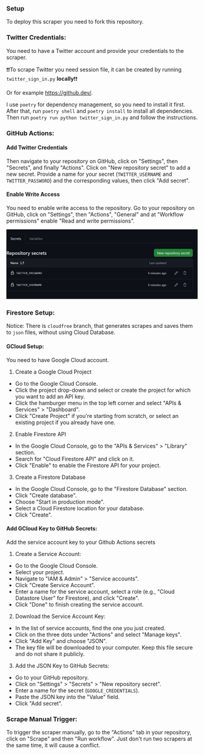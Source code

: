 ### Setup

To deploy this scraper you need to fork this repository.

### Twitter Credentials:
You need to have a Twitter account and provide your credentials to the scraper.

❗️❗️To scrape Twitter you need session file, it can be created by running `twitter_sign_in.py` **locally**❗️❗️

Or for example https://github.dev/. 

I use `poetry` for dependency management, so you need to install it first.
After that, run `poetry shell` and `poetry install` to install all dependencies.
Then run `poetry run python twitter_sign_in.py` and follow the instructions.

### GitHub Actions:

#### Add Twitter Credentials 
Then navigate to your repository on GitHub, click on "Settings", then "Secrets", and finally "Actions". Click on "New repository secret" to add a new secret. Provide a name for your secret (`TWITTER_USERNAME` and `TWITTER_PASSWORD`) and the corresponding values, then click "Add secret".

#### Enable Write Access    
You need to enable write access to the repository.
Go to your repository on GitHub, click on "Settings", then "Actions", "General" and at "Workflow permissions" enable "Read and write permissions".

![image](docs/gh_action.jpg)

### Firestore Setup:
Notice:
There is `cloudfree` branch, that generates scrapes and saves them to `json` files, without using Cloud Database.

#### GCloud Setup:
You need to have Google Cloud account.
1. Create a Google Cloud Project
- Go to the Google Cloud Console.
- Click the project drop-down and select or create the project for which you want to add an API key.
- Click the hamburger menu in the top left corner and select "APIs & Services" > "Dashboard".
- Click "Create Project" if you're starting from scratch, or select an existing project if you already have one.
2. Enable Firestore API
- In the Google Cloud Console, go to the "APIs & Services" > "Library" section.
- Search for "Cloud Firestore API" and click on it.
- Click "Enable" to enable the Firestore API for your project.
3. Create a Firestore Database
- In the Google Cloud Console, go to the "Firestore Database" section.
- Click "Create database".
- Choose "Start in production mode".
- Select a Cloud Firestore location for your database.
- Click "Create".

#### Add GCloud Key to GitHub Secrets:
Add the service account key to your Github Actions secrets  

1. Create a Service Account:
- Go to the Google Cloud Console.
- Select your project.
- Navigate to "IAM & Admin" > "Service accounts".
- Click "Create Service Account".
- Enter a name for the service account, select a role (e.g., "Cloud Datastore User" for Firestore), and click "Create".
- Click "Done" to finish creating the service account.
2. Download the Service Account Key:
- In the list of service accounts, find the one you just created.
- Click on the three dots under "Actions" and select "Manage keys".
- Click "Add Key" and choose "JSON".
- The key file will be downloaded to your computer. Keep this file secure and do not share it publicly.
3. Add the JSON Key to GitHub Secrets:
- Go to your GitHub repository.
- Click on "Settings" > "Secrets" > "New repository secret".
- Enter a name for the secret (`GOOGLE_CREDENTIALS`).
- Paste the JSON key into the "Value" field.
- Click "Add secret".

### Scrape Manual Trigger:
To trigger the scraper manually, go to the "Actions" tab in your repository, click on "Scrape" and then "Run workflow".
Just don't run two scrapers at the same time, it will cause a conflict.